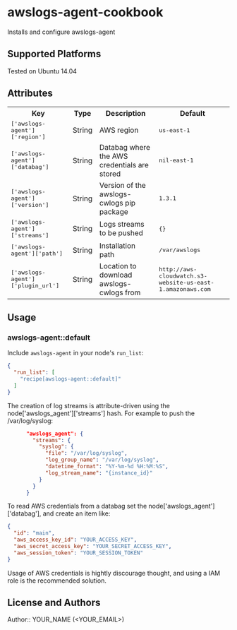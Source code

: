 # awslogs-agent-cookbook

Installs and configure awslogs-agent

## Supported Platforms

Tested on Ubuntu 14.04

## Attributes

<table>
  <tr>
    <th>Key</th>
    <th>Type</th>
    <th>Description</th>
    <th>Default</th>
  </tr>
  <tr>
    <td><tt>['awslogs-agent']['region']</tt></td>
    <td>String</td>
    <td>AWS region</td>
    <td><tt>us-east-1</tt></td>
  </tr>
  <tr>
    <td><tt>['awslogs-agent']['databag']</tt></td>
    <td>String</td>
    <td>Databag where the AWS credentials are stored</td>
    <td><tt>nil-east-1</tt></td>
  </tr>
  <tr>
    <td><tt>['awslogs-agent']['version']</tt></td>
    <td>String</td>
    <td>Version of the awslogs-cwlogs pip package</td>
    <td><tt>1.3.1</tt></td>
  </tr>
  <tr>
    <td><tt>['awslogs-agent']['streams']</tt></td>
    <td>String</td>
    <td>Logs streams to be pushed</td>
    <td><tt>{}</tt></td>
  </tr>
  <tr>
    <td><tt>['awslogs-agent']['path']</tt></td>
    <td>String</td>
    <td>Installation path</td>
    <td><tt>/var/awslogs</tt></td>
  </tr>
  <tr>
    <td><tt>['awslogs-agent']['plugin_url']</tt></td>
    <td>String</td>
    <td>Location to download awslogs-cwlogs from</td>
    <td><tt>http://aws-cloudwatch.s3-website-us-east-1.amazonaws.com</tt></td>
  </tr>
</table>

## Usage

### awslogs-agent::default

Include `awslogs-agent` in your node's `run_list`:

```json
{
  "run_list": [
    "recipe[awslogs-agent::default]"
  ]
}
```

The creation of log streams is attribute-driven using the
node['awslogs_agent']['streams'] hash.
For example
to push the /var/log/syslog:
```json
      "awslogs_agent": {
        "streams": {
          "syslog": {
            "file": "/var/log/syslog",
            "log_group_name": "/var/log/syslog",
            "datetime_format": "%Y-%m-%d %H:%M:%S",
            "log_stream_name": "{instance_id}"
          }
        }
      }
```

To read AWS credentials from a databag set the
node['awslogs_agent']['databag'], and create an item like:

```json
{
  "id": "main",
  "aws_access_key_id": "YOUR_ACCESS_KEY",
  "aws_secret_access_key": "YOUR_SECRET_ACCESS_KEY",
  "aws_session_token": "YOUR_SESSION_TOKEN"
}
```

Usage of AWS credentials is hightly discourage thought, and using a IAM
role is the recommended solution.

## License and Authors

Author:: YOUR_NAME (<YOUR_EMAIL>)
